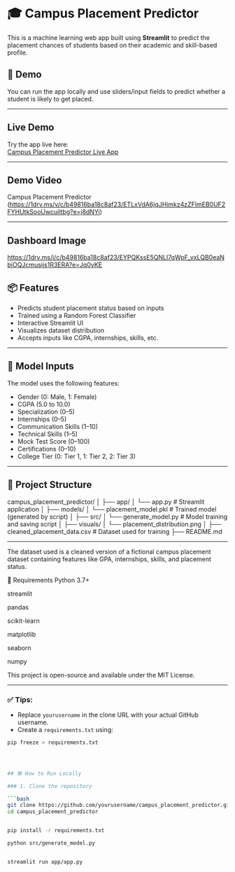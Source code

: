 # 🎓 Campus Placement Predictor

This is a machine learning web app built using **Streamlit** to predict the placement chances of students based on their academic and skill-based profile.

## 🚀 Demo

You can run the app locally and use sliders/input fields to predict whether a student is likely to get placed.

---

##  Live Demo
Try the app live here:  
[Campus Placement Predictor Live App](https://campusplacementpredictor-rpqgxfne5xmjm3nwrvc73o.streamlit.app/)

---

##  Demo Video
Campus Placement Predictor (https://1drv.ms/v/c/b49816ba18c8af23/ETLxVdA6jqJHimkz4zZFlmEB0UF2FYHUtkSooUwcuiltbg?e=j8dNYi)

---

## Dashboard Image
https://1drv.ms/i/c/b49816ba18c8af23/EYPQKssE5QNLl7qWpF_vxLQB0eaNbjOQJcmusijs1R3ERA?e=Jq0vKE

## 📦 Features

- Predicts student placement status based on inputs
- Trained using a Random Forest Classifier
- Interactive Streamlit UI
- Visualizes dataset distribution
- Accepts inputs like CGPA, internships, skills, etc.

---

## 🧠 Model Inputs

The model uses the following features:

- Gender (0: Male, 1: Female)
- CGPA (5.0 to 10.0)
- Specialization (0–5)
- Internships (0–5)
- Communication Skills (1–10)
- Technical Skills (1–5)
- Mock Test Score (0–100)
- Certifications (0–10)
- College Tier (0: Tier 1, 1: Tier 2, 2: Tier 3)

---

## 📁 Project Structure



campus_placement_predictor/
│
├── app/
│ └── app.py # Streamlit application
│
├── models/
│ └── placement_model.pkl # Trained model (generated by script)
│
├── src/
│ └── generate_model.py # Model training and saving script
│
├── visuals/
│ └── placement_distribution.png
│
├── cleaned_placement_data.csv # Dataset used for training
├── README.md







---

The dataset used is a cleaned version of a fictional campus placement dataset containing features like GPA, internships, skills, and placement status.

📌 Requirements
Python 3.7+

streamlit

pandas

scikit-learn

matplotlib

seaborn

numpy



This project is open-source and available under the MIT License.


---

### ✅ Tips:
- Replace `yourusername` in the clone URL with your actual GitHub username.
- Create a `requirements.txt` using:

```bash
pip freeze > requirements.txt




## 🛠️ How to Run Locally

### 1. Clone the repository

```bash
git clone https://github.com/yourusername/campus_placement_predictor.git
cd campus_placement_predictor


pip install -r requirements.txt

python src/generate_model.py


streamlit run app/app.py







